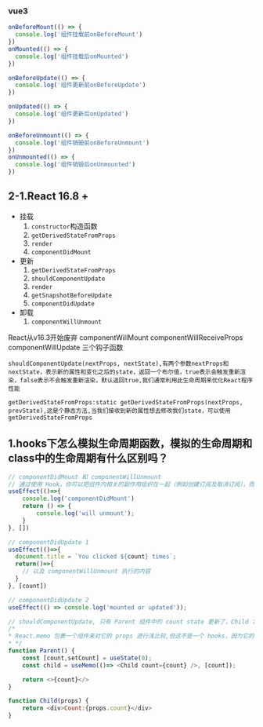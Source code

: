 ### vue3
```javaScript
onBeforeMount(() => {
  console.log('组件挂载前onBeforeMount')
})
onMounted(() => {
  console.log('组件挂载后onMounted')
})

onBeforeUpdate(() => {
  console.log('组件更新前onBeforeUpdate')
})

onUpdated(() => {
  console.log('组件更新后onUpdated')
})

onBeforeUnmount(() => {
  console.log('组件销毁前onBeforeUnmount')
})
onUnmounted(() => {
  console.log('组件销毁后onUnmounted')
})
```

## 2-1.React 16.8 +
- 挂载
  1. `constructor`构造函数
  2. `getDerivedStateFromProps`
  3. `render`
  4. `componentDidMount`
- 更新
  1. `getDerivedStateFromProps`
  2. `shouldComponentUpdate`
  3. `render`
  4. `getSnapshotBeforeUpdate`
  5. `componentDidUpdate`
- 卸载
  1. `componentWillUnmount`

React从v16.3开始废弃 componentWillMount componentWillReceiveProps componentWillUpdate 三个钩子函数
```
shouldComponentUpdate(nextProps, nextState),有两个参数nextProps和nextState，表示新的属性和变化之后的state，返回一个布尔值，true表示会触发重新渲染，false表示不会触发重新渲染，默认返回true,我们通常利用此生命周期来优化React程序性能

getDerivedStateFromProps:static getDerivedStateFromProps(nextProps, prevState),这是个静态方法,当我们接收到新的属性想去修改我们state，可以使用getDerivedStateFromProps
```

## 1.hooks下怎么模拟生命周期函数，模拟的生命周期和class中的生命周期有什么区别吗？
```javaScript
// componentDidMount 和 componentWillUnmount
// 通过使用 Hook，你可以把组件内相关的副作用组织在一起（例如创建订阅及取消订阅），而不要把它们拆分到不同的生命周期函数里
useEffect(()=>{
    console.log('componentDidMount')
    return () => {
        console.log('will unmount');
    }
}, [])

// componentDidUpdate 1
useEffect(()=>{
  document.title = `You clicked ${count} times`;
  return()=>{
    // 以及 componentWillUnmount 执行的内容       
  }
}, [count])

// componentDidUpdate 2
useEffect(() => console.log('mounted or updated'));

// shouldComponentUpdate, 只有 Parent 组件中的 count state 更新了，Child 才会重新渲染，否则不会。
/*
* React.memo 包裹一个组件来对它的 props 进行浅比较,但这不是一个 hooks，因为它的写法和 hooks 不同,其实React.memo 等效于 PureComponent，但它只比较 props。
* */ 
function Parent() {
  	const [count,setCount] = useState(0);
  	const child = useMemo(()=> <Child count={count} />, [count]);

  	return <>{count}</>
}

function Child(props) {
    return <div>Count:{props.count}</div>
}
```
